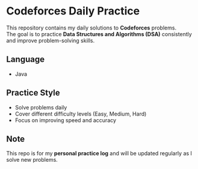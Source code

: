 # Codeforces Daily Practice

This repository contains my daily solutions to **Codeforces** problems.  
The goal is to practice **Data Structures and Algorithms (DSA)** consistently and improve problem-solving skills.  

## Language
- Java  

## Practice Style
- Solve problems daily  
- Cover different difficulty levels (Easy, Medium, Hard)  
- Focus on improving speed and accuracy  

## Note
This repo is for my **personal practice log** and will be updated regularly as I solve new problems.  
